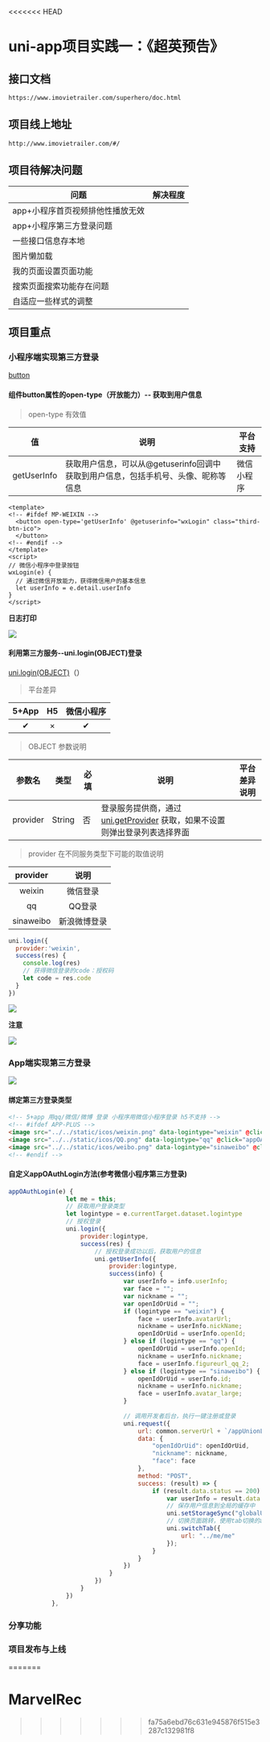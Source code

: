 <<<<<<< HEAD
# uni-app项目实践一：《超英预告》

## 接口文档

```
https://www.imovietrailer.com/superhero/doc.html
```

## 项目线上地址

```
http://www.imovietrailer.com/#/
```

## 项目待解决问题

| 问题                 | 解决程度 |
| ------------------ | ---- |
| app+小程序首页视频排他性播放无效 |      |
| app+小程序第三方登录问题     |      |
| 一些接口信息存本地          |      |
| 图片懒加载              |      |
| 我的页面设置页面功能         |      |
| 搜索页面搜索功能存在问题       |      |
| 自适应一些样式的调整         |      |

## 项目重点

### 小程序端实现第三方登录

[button](https://uniapp.dcloud.io/component/button)

#### 组件button属性的open-type（开放能力）-- 获取到用户信息

> open-type 有效值

| 值           | 说明                                       | 平台支持  |
| ----------- | ---------------------------------------- | ----- |
| getUserInfo | 获取用户信息，可以从@getuserinfo回调中获取到用户信息，包括手机号、头像、昵称等信息 | 微信小程序 |

```vue
<template>
<!-- #ifdef MP-WEIXIN -->
  <button open-type='getUserInfo' @getuserinfo="wxLogin" class="third-btn-ico">
  </button>
<!-- #endif -->
</template>
<script>
// 微信小程序中登录按钮
wxLogin(e) {
  // 通过微信开放能力，获得微信用户的基本信息
  let userInfo = e.detail.userInfo
}
</script>
```

**日志打印**

![](/static/uni-app1.png)

#### 利用第三方服务--uni.login(OBJECT)登录

[uni.login(OBJECT)](https://uniapp.dcloud.io/api/plugins/login?id=login)（）

>  平台差异

| 5+App |  H5  | 微信小程序 |
| :---: | :--: | :---: |
|   ✔   |  ×   |   ✔   |

> OBJECT 参数说明

| 参数名      | 类型     | 必填   | 说明                                       | 平台差异说明 |
| -------- | ------ | ---- | ---------------------------------------- | ------ |
| provider | String | 否    | 登录服务提供商，通过 [uni.getProvider](https://uniapp.dcloud.io/api/plugins/provider) 获取，如果不设置则弹出登录列表选择界面 |        |

> provider 在不同服务类型下可能的取值说明

| provider  |   说明   |
| :-------: | :----: |
|  weixin   |  微信登录  |
|    qq     |  QQ登录  |
| sinaweibo | 新浪微博登录 |

```js
uni.login({
  provider:'weixin',
  success(res) {
    console.log(res)
    // 获得微信登录的code：授权码
    let code = res.code
  }
})
```

![](/static/uni-app2.png)

**注意**

![](/static/uni-app3.png)

### App端实现第三方登录

![](/static/uni-app4.png)

#### 绑定第三方登录类型

```html
<!-- 5+app 用qq/微信/微博 登录 小程序用微信小程序登录 h5不支持 -->
<!-- #ifdef APP-PLUS -->
<image src="../../static/icos/weixin.png" data-logintype="weixin" @click="appOAuthLogin" class="third-ico"></image>
<image src="../../static/icos/QQ.png" data-logintype="qq" @click="appOAuthLogin" class="third-ico" style="margin-left: 80upx;"></image>
<image src="../../static/icos/weibo.png" data-logintype="sinaweibo" @click="appOAuthLogin" class="third-ico" style="margin-left: 80upx;"></image>
<!-- #endif -->
```

#### 自定义appOAuthLogin方法(参考微信小程序第三方登录)

```js
appOAuthLogin(e) {
				let me = this;
				// 获取用户登录类型
				let logintype = e.currentTarget.dataset.logintype				
				// 授权登录
				uni.login({
					provider:logintype,
					success(res) {
						// 授权登录成功以后，获取用户的信息
						uni.getUserInfo({
							provider:logintype,
							success(info) {
								var userInfo = info.userInfo;
								var face = "";
								var nickname = "";
								var openIdOrUid = "";
								if (logintype == "weixin") {
									face = userInfo.avatarUrl;
									nickname = userInfo.nickName;
									openIdOrUid = userInfo.openId;
								} else if (logintype == "qq") {
									openIdOrUid = userInfo.openId;
									nickname = userInfo.nickname;
									face = userInfo.figureurl_qq_2;
								} else if (logintype == "sinaweibo") {
									openIdOrUid = userInfo.id;
									nickname = userInfo.nickname;
									face = userInfo.avatar_large;
								}
								
								// 调用开发者后台，执行一键注册或登录
								uni.request({
									url: common.serverUrl + `/appUnionLogin/` + logintype+ '?qq=565580328',
									data: {
										"openIdOrUid": openIdOrUid,
										"nickname": nickname,
										"face": face
									},
									method: "POST",
									success: (result) => {
										if (result.data.status == 200) {
											var userInfo = result.data.data;
											// 保存用户信息到全局的缓存中
											uni.setStorageSync("globalUser", userInfo);
											// 切换页面跳转，使用tab切换的api
											uni.switchTab({
												url: "../me/me"
											});
										}
									}
								})
							}
						})
					}
				})
			},
```

### 分享功能

### 项目发布与上线
=======
# MarvelRec
>>>>>>> fa75a6ebd76c631e945876f515e3287c132981f8
